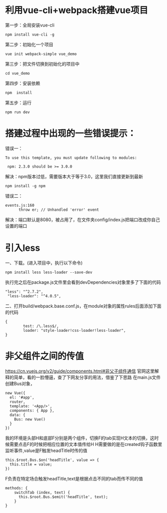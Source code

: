 
# 利用vue-cli+webpack搭建vue项目


第一步：全局安装vue-cli
 ```
 npm install vue-cli -g
 ```
 第二步：初始化一个项目
 ```
 vue init webpack-simple vue_demo
 ```
 第三步：把文件切换到初始化的项目中
 ```
 cd vue_demo
 ```
 第四步：安装依赖
 ```
 npm  install
 ```
 第五步：运行
 ```
 npm run dev
 ```
 
 # 搭建过程中出现的一些错误提示：
 错误一：
 ```
 To use this template, you must update following to modules:

  npm: 2.3.0 should be >= 3.0.0

 ```
 解决：npm版本过低，需要版本大于等于3.0，这里我们直接更新到最新
```
npm install -g npm
```
错误二：
```
events.js:160
      throw er; // Unhandled 'error' event
```
解决：端口默认是8080，被占用了，在文件夹config/index.js把端口改成你自己设置的端口

# 引入less
一、下载。(进入项目中，执行以下命令)
```
npm install less less-loader --save-dev
```
执行完之后在package.js文件里会看到devDependencies对象里多了下面的代码
```
"less": "^2.7.2",
 "less-loader": "^4.0.5",
```
二、打开build/webpack.base.conf.js，在module对象的属性rules后面添加下面的代码
```
{
        test: /\.less$/,
        loader: "style-loader!css-loader!less-loader",
}
```
# 非父组件之间的传值
https://cn.vuejs.org/v2/guide/components.html#非父子组件通信 官网这里解释的简单，看的一脸懵逼，查了下网友分享的用法，借鉴了下思路
在main.js文件创建Bus对象，
```
new Vue({
  el: '#app',
  router,
  template: '<App/>',
  components: { App },
  data: {
    Bus: new Vue()
  }
})
```
我的环境是头部H和底部F分别是两个组件，切换F的tab实现H文本的切换，这时候需要点击F的时候把相应位置的文本值传给H
H需要做的是在created钩子函数里监听事件,value是F触发headTitle时传的值
```
this.$root.Bus.$on('headTitle', value => {
  this.title = value;
})
```
F负责在特定场合触发headTitle,text是根据点击不同的tab而传不同的值
```
methods: {
    switchTab (index, text) {
      this.$root.Bus.$emit('headTitle', text);
    }
}
```


 


